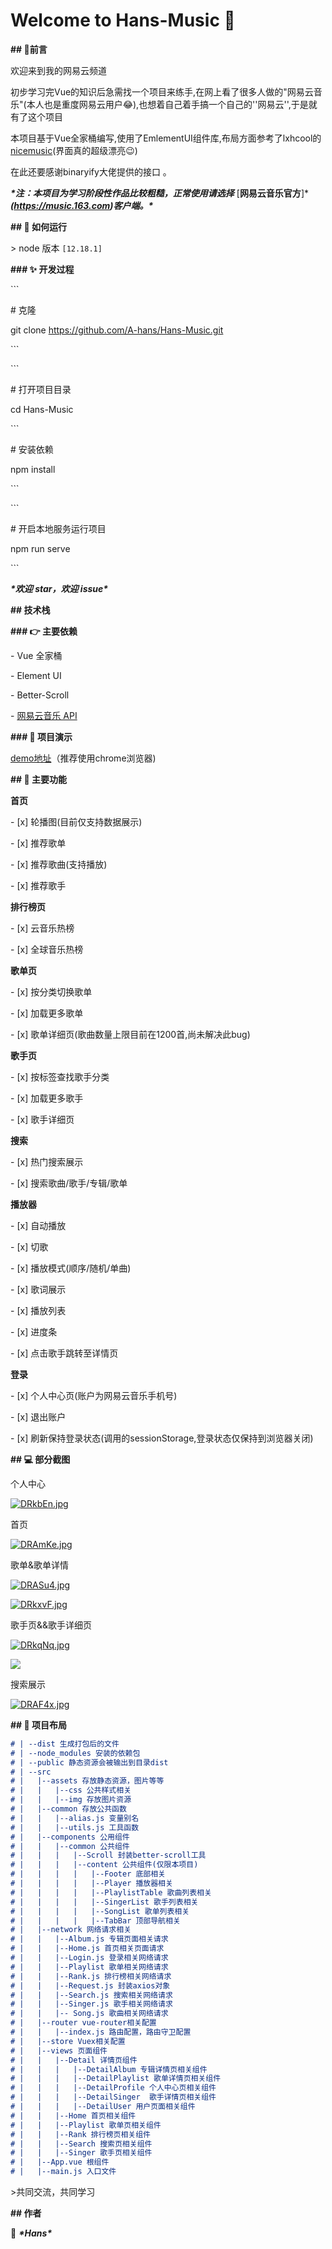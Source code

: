 <h1 **align**="center">Welcome to Hans-Music 👋</h1>



**## :speech_balloon:前言**



欢迎来到我的网易云频道  

初步学习完Vue的知识后急需找一个项目来练手,在网上看了很多人做的"网易云音乐"(本人也是重度网易云用户😂),也想着自己着手搞一个自己的''网易云'',于是就有了这个项目    

本项目基于Vue全家桶编写,使用了EmlementUI组件库,布局方面参考了lxhcool的[nicemusic](http://nicenav.cn/desktop-music/#/home)(界面真的超级漂亮😉)

在此还要感谢binaryify大佬提供的接口 。

***\*注：本项目为学习阶段性作品比较粗糙，正常使用请选择*** [**网易云音乐官方**]****(https://music.163.com)客户端。\****


**## 🚀 如何运行**


\> node 版本 `[12.18.1]`


**### ✨ 开发过程**


\```

\# 克隆

git clone https://github.com/A-hans/Hans-Music.git

\```


\```

\# 打开项目目录

cd Hans-Music


\```


\# 安装依赖

npm install

\```


\```

\# 开启本地服务运行项目

npm run serve

\```


***\*欢迎 star，欢迎 issue\****


**## 技术栈**

**### :point_right: 主要依赖**

\- Vue 全家桶

\- Element UI

\- Better-Scroll

\- [网易云音乐 API](https://binaryify.github.io/NeteaseCloudMusicApi/#/)


**### :clap: 项目演示**


[demo地址](http://47.115.119.92/)（推荐使用chrome浏览器)


**## :mega: 主要功能**

**首页**

\- [x] 轮播图(目前仅支持数据展示)

\- [x] 推荐歌单

\- [x] 推荐歌曲(支持播放)

\- [x] 推荐歌手

**排行榜页**

\- [x] 云音乐热榜

\- [x] 全球音乐热榜

**歌单页**

\- [x] 按分类切换歌单

\- [x] 加载更多歌单

\- [x] 歌单详细页(歌曲数量上限目前在1200首,尚未解决此bug)

**歌手页**

\- [x] 按标签查找歌手分类

\- [x] 加载更多歌手

\- [x] 歌手详细页

**搜索**

\- [x] 热门搜索展示

\- [x] 搜索歌曲/歌手/专辑/歌单

**播放器**

\- [x] 自动播放

\- [x] 切歌

\- [x] 播放模式(顺序/随机/单曲)

\- [x] 歌词展示  

\- [x] 播放列表

\- [x] 进度条

\- [x] 点击歌手跳转至详情页

**登录**

\- [x] 个人中心页(账户为网易云音乐手机号)

\- [x] 退出账户

\- [x] 刷新保持登录状态(调用的sessionStorage,登录状态仅保持到浏览器关闭)

**## :computer: 部分截图**



个人中心

[![DRkbEn.jpg](https://s3.ax1x.com/2020/11/30/DRkbEn.jpg)](https://imgchr.com/i/DRkbEn)



首页

[![DRAmKe.jpg](https://s3.ax1x.com/2020/11/30/DRAmKe.jpg)](https://imgchr.com/i/DRAmKe)





歌单&歌单详情

[![DRASu4.jpg](https://s3.ax1x.com/2020/11/30/DRASu4.jpg)](https://imgchr.com/i/DRASu4)



[![DRkxvF.jpg](https://s3.ax1x.com/2020/11/30/DRkxvF.jpg)](https://imgchr.com/i/DRkxvF)

  

歌手页&&歌手详细页

[![DRkqNq.jpg](https://s3.ax1x.com/2020/11/30/DRkqNq.jpg)](https://imgchr.com/i/DRkqNq)

[![](https://s3.ax1x.com/2020/11/30/DRkL40.jpg)](https://imgchr.com/i/DRkL40)



搜索展示

[![DRAF4x.jpg](https://s3.ax1x.com/2020/11/30/DRAF4x.jpg)](https://imgchr.com/i/DRAF4x)





**## :page_with_curl: 项目布局**

```markdown
# | --dist 生成打包后的文件
# | --node_modules 安装的依赖包
# | --public 静态资源会被输出到目录dist
# | --src
# |   |--assets 存放静态资源，图片等等
# |   |   |--css 公共样式相关
# |   |   |--img 存放图片资源
# |   |--common 存放公共函数
# |   |   |--alias.js 变量别名
# |   |   |--utils.js 工具函数
# |   |--components 公用组件
# |   |   |--common 公共组件
# |   |   |   |--Scroll 封装better-scroll工具
# |   |   |   |--content 公共组件(仅限本项目)
# |   |   |   |   |--Footer 底部相关
# |   |   |   |   |--Player 播放器相关
# |   |   |   |   |--PlaylistTable 歌曲列表相关
# |   |   |   |   |--SingerList 歌手列表相关
# |   |   |   |   |--SongList 歌单列表相关
# |   |   |   |   |--TabBar 顶部导航相关
# |   |--network 网络请求相关
# |   |   |--Album.js 专辑页面相关请求
# |   |   |--Home.js 首页相关页面请求
# |   |   |--Login.js 登录相关网络请求
# |   |   |--Playlist 歌单相关网络请求
# |   |   |--Rank.js 排行榜相关网络请求
# |   |   |--Request.js 封装axios对象
# |   |   |--Search.js 搜索相关网络请求
# |   |   |--Singer.js 歌手相关网络请求
# |   |   |-- Song.js 歌曲相关网络请求
# |   |--router vue-router相关配置
# |   |   |--index.js 路由配置，路由守卫配置
# |   |--store Vuex相关配置
# |   |--views 页面组件
# |   |   |--Detail 详情页组件
# |   |   |   |--DetailAlbum 专辑详情页相关组件
# |   |   |   |--DetailPlaylist 歌单详情页相关组件
# |   |   |   |--DetailProfile 个人中心页相关组件
# |   |   |   |--DetailSinger  歌手详情页相关组件
# |   |   |   |--DetailUser 用户页面相关组件
# |   |   |--Home 首页相关组件
# |   |   |--Playlist 歌单页相关组件
# |   |   |--Rank 排行榜页相关组件
# |   |   |--Search 搜索页相关组件
# |   |   |--Singer 歌手页相关组件
# |   |--App.vue 根组件
# |   |--main.js 入口文件
```

\>共同交流，共同学习



**## 作者**



👤 ***\*Hans\****
